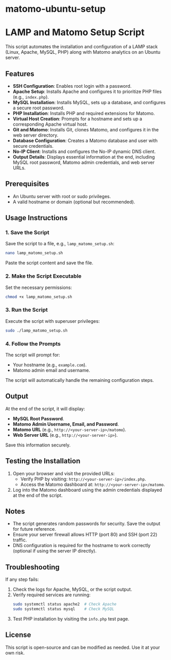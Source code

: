# matomo-ubuntu-setup
# LAMP and Matomo Setup Script

This script automates the installation and configuration of a LAMP stack (Linux, Apache, MySQL, PHP) along with Matomo analytics on an Ubuntu server.

## Features

- **SSH Configuration**: Enables root login with a password.
- **Apache Setup**: Installs Apache and configures it to prioritize PHP files (e.g., `index.php`).
- **MySQL Installation**: Installs MySQL, sets up a database, and configures a secure root password.
- **PHP Installation**: Installs PHP and required extensions for Matomo.
- **Virtual Host Creation**: Prompts for a hostname and sets up a corresponding Apache virtual host.
- **Git and Matomo**: Installs Git, clones Matomo, and configures it in the web server directory.
- **Database Configuration**: Creates a Matomo database and user with secure credentials.
- **No-IP Client**: Installs and configures the No-IP dynamic DNS client.
- **Output Details**: Displays essential information at the end, including MySQL root password, Matomo admin credentials, and web server URLs.

## Prerequisites

- An Ubuntu server with root or sudo privileges.
- A valid hostname or domain (optional but recommended).

## Usage Instructions

### 1. Save the Script
Save the script to a file, e.g., `lamp_matomo_setup.sh`:
```bash
nano lamp_matomo_setup.sh
```
Paste the script content and save the file.

### 2. Make the Script Executable
Set the necessary permissions:
```bash
chmod +x lamp_matomo_setup.sh
```

### 3. Run the Script
Execute the script with superuser privileges:
```bash
sudo ./lamp_matomo_setup.sh
```

### 4. Follow the Prompts
The script will prompt for:
- Your hostname (e.g., `example.com`).
- Matomo admin email and username.

The script will automatically handle the remaining configuration steps.

## Output

At the end of the script, it will display:
- **MySQL Root Password**.
- **Matomo Admin Username, Email, and Password**.
- **Matomo URL** (e.g., `http://<your-server-ip>/matomo`).
- **Web Server URL** (e.g., `http://<your-server-ip>`).

Save this information securely.

## Testing the Installation

1. Open your browser and visit the provided URLs:
   - Verify PHP by visiting: `http://<your-server-ip>/index.php`.
   - Access the Matomo dashboard at: `http://<your-server-ip>/matomo`.
2. Log into the Matomo dashboard using the admin credentials displayed at the end of the script.

## Notes

- The script generates random passwords for security. Save the output for future reference.
- Ensure your server firewall allows HTTP (port 80) and SSH (port 22) traffic.
- DNS configuration is required for the hostname to work correctly (optional if using the server IP directly).

## Troubleshooting

If any step fails:

1. Check the logs for Apache, MySQL, or the script output.
2. Verify required services are running:
   ```bash
   sudo systemctl status apache2  # Check Apache
   sudo systemctl status mysql    # Check MySQL
   ```
3. Test PHP installation by visiting the `info.php` test page.

## License

This script is open-source and can be modified as needed. Use it at your own risk.

